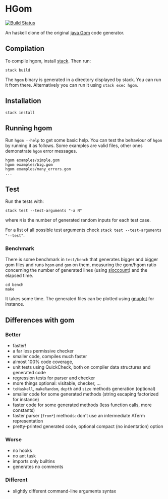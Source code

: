 # HGom #

[![Build Status](https://travis-ci.org/polux/hgom.svg?branch=master)](https://travis-ci.org/polux/hgom)

An haskell clone of the original [java Gom](http://tom.loria.fr) code
generator.

## Compilation ##

To compile hgom, install [stack](https://www.haskellstack.org/). Then run:

    stack build

The `hgom` binary is generated in a directory displayed by stack. You can run
it from there. Alternatively you can run it using `stack exec hgom`.

## Installation ##

    stack install

## Running hgom ##

Run `hgom --help` to get some basic help. 
You can test the behaviour of `hgom` by running it as follows. Some examples
are valid files, other ones demonstrate `hgom` error messages.

    hgom examples/simple.gom
    hgom examples/big.gom
    hgom examples/many_errors.gom
    ...

## Test ##

Run the tests with:

    stack test --test-arguments "-a N"

where `N` is the number of generated random inputs for each test case.

For a list of all possible test arguments check 
`stack test --test-arguments "--test"`.

### Benchmark ###

There is some benchmark in `test/bench` that generates bigger and bigger gom
files and runs `hgom` and `gom` on them, measuring the gom/hgom ratio
concerning the number of generated lines (using
[sloccount](http://www.dwheeler.com/sloccount)) and the elapsed time.

    cd bench
    make

It takes some time. The generated files can be plotted using
[gnuplot](http://www.gnuplot.info) for instance.

## Differences with gom ##

### Better ###

 * faster!
 * a far less permissive checker
 * smaller code, compiles much faster
 * almost 100% code coverage,
 * unit tests using QuickCheck, both on compiler 
   data structures and generated code
 * regression tests for parser and checker
 * more things optional: visitable, checker, ...
 * `toHaskell`, `makeRandom`, `depth` and `size`
    methods generation (optional)
 * smaller code for some generated 
   methods (string escaping factorized for instance)
 * faster code for some generated 
   methods (less function calls, more constants)
 * faster parser (`from*`) methods: don't use an
   intermediate ATerm representation
 * pretty-printed generated code, 
   optional compact (no indentation) option

### Worse ###

 * no hooks
 * no ant task
 * imports only builtins
 * generates no comments

### Different ###

 * slightly different command-line arguments syntax
